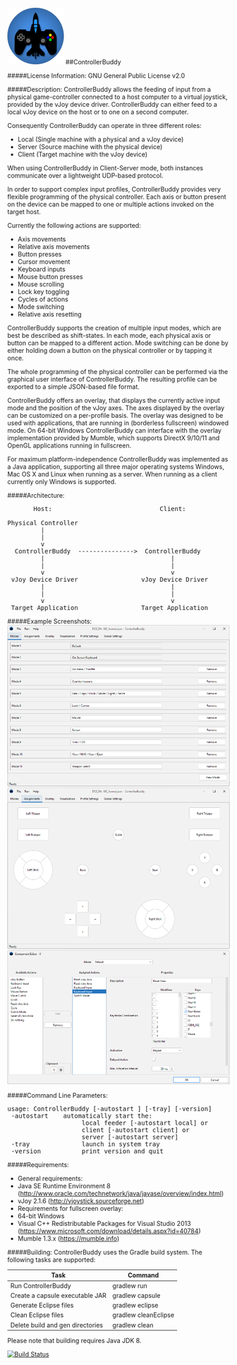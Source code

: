 ![ControllerBuddy Logo](https://github.com/bwRavencl/ControllerBuddy/raw/master/src/main/resources/icon_128.png
"ControllerBuddy")
##ControllerBuddy

#####License Information:
GNU General Public License v2.0

#####Description:
ControllerBuddy allows the feeding of input from a physical game-controller connected to a host computer to a virtual joystick, provided by the vJoy device driver. ControllerBuddy can either feed to a local vJoy device on the host or to one on a second computer.

Consequently ControllerBuddy can operate in three different roles:
- Local (Single machine with a physical and a vJoy device)
- Server (Source machine with the physical device)
- Client (Target machine with the vJoy device)

When using ControllerBuddy in Client-Server mode, both instances communicate over a lightweight UDP-based protocol.

In order to support complex input profiles, ControllerBuddy provides very flexible programming of the physical controller. Each axis or button present on the device can be mapped to one or multiple actions invoked on the target host.

Currently the following actions are supported:
- Axis movements
- Relative axis movements
- Button presses
- Cursor movement
- Keyboard inputs
- Mouse button presses
- Mouse scrolling
- Lock key toggling
- Cycles of actions
- Mode switching
- Relative axis resetting

ControllerBuddy supports the creation of multiple input modes, which are best be described as shift-states.
In each mode, each physical axis or button can be mapped to a different action.
Mode switching can be done by either holding down a button on the physical controller or by tapping it once.

The whole programming of the physical controller can be performed via the graphical user interface of ControllerBuddy.
The resulting profile can be exported to a simple JSON-based file format.

ControllerBuddy offers an overlay, that displays the currently active input mode and the position of the vJoy axes. The axes displayed by the overlay can be customized on a per-profile basis. The overlay was designed to be used with applications, that are running in (borderless fullscreen) windowed mode. On 64-bit Windows ControllerBuddy can interface with the overlay implementation provided by Mumble, which supports DirectX 9/10/11 and OpenGL applications running in fullscreen.

For maximum platform-independence ControllerBuddy was implemented as a Java application, supporting all three major operating systems Windows, Mac OS X and Linux when running as a server. When running as a client currently only Windows is supported.

#####Architecture:
<pre>
       Host:                             Client:

Physical Controller
         |
         |
         v
  ControllerBuddy  --------------->  ControllerBuddy
         |                                  |
         |                                  |
         v                                  v
 vJoy Device Driver                 vJoy Device Driver
         |                                  |
         |                                  |
         v                                  v
 Target Application                 Target Application
</pre>

#####Example Screenshots:
![Assignments Tab](https://github.com/bwRavencl/ControllerBuddy/raw/master/example_screenshot_1.png) ![Overlay Tab](https://github.com/bwRavencl/ControllerBuddy/raw/master/example_screenshot_2.png)
![Component Editor](https://github.com/bwRavencl/ControllerBuddy/raw/master/example_screenshot_3.png)


#####Command Line Parameters:
<pre>
usage: ControllerBuddy [-autostart <arg>] [-tray] [-version]
 -autostart <arg>   automatically start the:
                    local feeder [-autostart local] or
                    client [-autostart client] or
                    server [-autostart server]
 -tray              launch in system tray
 -version           print version and quit
</pre>

#####Requirements:
- General requirements:
 - Java SE Runtime Environment 8 (http://www.oracle.com/technetwork/java/javase/overview/index.html)
 - vJoy 2.1.6 (http://vjoystick.sourceforge.net)
- Requirements for fullscreen overlay:
 - 64-bit Windows
 - Visual C++ Redistributable Packages for Visual Studio 2013 (https://www.microsoft.com/download/details.aspx?id=40784)
 - Mumble 1.3.x (https://mumble.info)

#####Building:
ControllerBuddy uses the Gradle build system. 
The following tasks are supported:

| Task                             | Command              |
| -------------------------------- | -------------------- |
| Run ControllerBuddy              | gradlew run          |
| Create a capsule executable JAR  | gradlew capsule      |
| Generate Eclipse files           | gradlew eclipse      |
| Clean Eclipse files              | gradlew cleanEclipse |
| Delete build and gen directories | gradlew clean        |

Please note that building requires Java JDK 8.

[![Build Status](https://travis-ci.org/bwRavencl/ControllerBuddy.svg?branch=master)](https://travis-ci.org/bwRavencl/ControllerBuddy)
